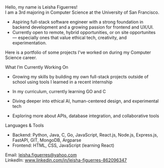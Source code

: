 Hello, my name is Leisha Figuerres!  
I am a 3rd majoring in Computer Science at the University of San Francisco.  
- Aspiring full-stack software engineer with a strong foundation in backend development and a growing passion for frontend and UX/UI.  
- Currently open to remote, hybrid opportunities, or on site opportunites — especially ones that value ethical tech, creativity, and experimentation.    

Here is a portfolio of some projects I've worked on during my Computer Science career. 
  
What I’m Currently Working On  
- Growing my skills by building my own full-stack projects outside of school using tools I learned in a recent internship
  
- In my curriculum, currently learning GO and C

- Diving deeper into ethical AI, human-centered design, and experimental tech  

- Exploring more about APIs, database integration, and collaborative tools  

Languages & Tools  
- Backend: Python, Java, C, Go, JavaScript, React.js, Node.js, Express.js, FastAPI, GIT, MongoDB, Argparse
- Frontend: HTML, CSS, JavaScript (learning React)  

Email: leisha.figuerres@yahoo.com  
LinkedIn: www.linkedin.com/in/leisha-figuerres-862096347



